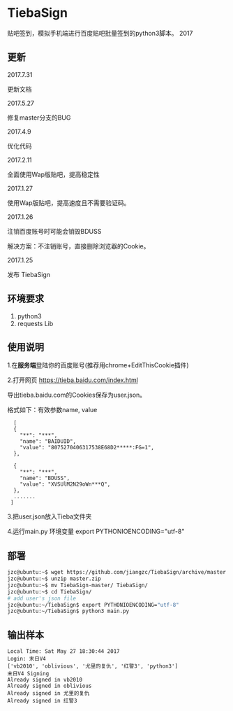 # TiebaSign
贴吧签到，模拟手机端进行百度贴吧批量签到的python3脚本。 2017
## 更新
2017.7.31

更新文档

2017.5.27

修复master分支的BUG

2017.4.9

优化代码

2017.2.11

全面使用Wap版贴吧，提高稳定性

2017.1.27

使用Wap版贴吧，提高速度且不需要验证码。

2017.1.26

注销百度账号时可能会销毁BDUSS

解决方案：不注销账号，直接删除浏览器的Cookie。

2017.1.25

发布 TiebaSign

## 环境要求
1. python3
2. requests Lib

## 使用说明
1.在**服务端**登陆你的百度账号(推荐用chrome+EditThisCookie插件)

2.打开网页 https://tieba.baidu.com/index.html

导出tieba.baidu.com的Cookies保存为user.json。

格式如下：有效参数name, value
```
  [
  {
    "**": "***",
    "name": "BAIDUID",
    "value": "8075270406317538E68D2*****:FG=1",
  },

  {
    "**": "***",
    "name": "BDUSS",
    "value": "XVSUlM2N29oWn***Q",
  },
  .......
 ]
```

3.把user.json放入Tieba文件夹

4.运行main.py
环境变量 export PYTHONIOENCODING="utf-8"

## 部署
```bash
jzc@ubuntu:~$ wget https://github.com/jiangzc/TiebaSign/archive/master.zip
jzc@ubuntu:~$ unzip master.zip
jzc@ubuntu:~$ mv TiebaSign-master/ TiebaSign/
jzc@ubuntu:~$ cd TiebaSign/
# add user's json file
jzc@ubuntu:~/TiebaSign$ export PYTHONIOENCODING="utf-8"
jzc@ubuntu:~/TiebaSign$ python3 main.py
```

## 输出样本
```
Local Time: Sat May 27 18:30:44 2017
Login: 末日V4
['vb2010', 'oblivious', '尤里的复仇', '红警3', 'python3']
末日V4 Signing
Already signed in vb2010
Already signed in oblivious
Already signed in 尤里的复仇
Already signed in 红警3
```